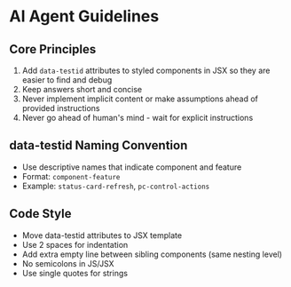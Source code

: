 # AI Agent Guidelines

## Core Principles
1. Add `data-testid` attributes to styled components in JSX so they are easier to find and debug
2. Keep answers short and concise
3. Never implement implicit content or make assumptions ahead of provided instructions
4. Never go ahead of human's mind - wait for explicit instructions

## data-testid Naming Convention
- Use descriptive names that indicate component and feature
- Format: `component-feature`
- Example: `status-card-refresh`, `pc-control-actions`

## Code Style
- Move data-testid attributes to JSX template
- Use 2 spaces for indentation
- Add extra empty line between sibling components (same nesting level)
- No semicolons in JS/JSX
- Use single quotes for strings
